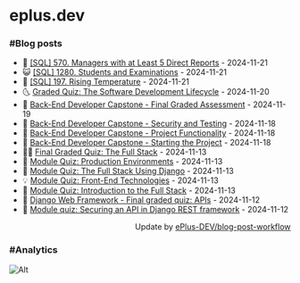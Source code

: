 # eplus.dev

### #Blog posts

<!-- BLOG-POST-LIST:START -->
 - 🧰 [[SQL] 570. Managers with at Least 5 Direct Reports](https://eplus.dev/sql-570-managers-with-at-least-5-direct-reports) - 2024-11-21
 - 😺 [[SQL] 1280. Students and Examinations](https://eplus.dev/sql-1280-students-and-examinations) - 2024-11-21
 - 🗽 [[SQL] 197. Rising Temperature](https://eplus.dev/sql-197-rising-temperature) - 2024-11-21
 - 🌜 [Graded Quiz: The Software Development Lifecycle](https://eplus.dev/graded-quiz-the-software-development-lifecycle) - 2024-11-20
 - 📝 [Back-End Developer Capstone - Final Graded Assessment](https://eplus.dev/back-end-developer-capstone-final-graded-assessment) - 2024-11-19
 - 🚀 [Back-End Developer Capstone - Security and Testing](https://eplus.dev/back-end-developer-capstone-security-and-testing) - 2024-11-18
 - 💼 [Back-End Developer Capstone - Project Functionality](https://eplus.dev/back-end-developer-capstone-project-functionality) - 2024-11-18
 - 🦣 [Back-End Developer Capstone - Starting the Project](https://eplus.dev/back-end-developer-capstone-starting-the-project) - 2024-11-18
 - 👨‍🏫 [Final Graded Quiz: The Full Stack](https://eplus.dev/final-graded-quiz-the-full-stack) - 2024-11-13
 - 🔭 [Module Quiz: Production Environments](https://eplus.dev/module-quiz-production-environments) - 2024-11-13
 - 🤡 [Module Quiz: The Full Stack Using Django](https://eplus.dev/module-quiz-the-full-stack-using-django) - 2024-11-13
 - 💡 [Module Quiz: Front-End Technologies](https://eplus.dev/module-quiz-front-end-technologies) - 2024-11-13
 - 🦣 [Module Quiz: Introduction to the Full Stack](https://eplus.dev/module-quiz-introduction-to-the-full-stack) - 2024-11-13
 - 💪 [Django Web Framework - Final graded quiz: APIs](https://eplus.dev/django-web-framework-final-graded-quiz-apis) - 2024-11-12
 - 🤡 [Module quiz: Securing an API in Django REST framework](https://eplus.dev/module-quiz-securing-an-api-in-django-rest-framework) - 2024-11-12<!-- BLOG-POST-LIST:END -->

<div align="right">
  Update by <a target="_blank"
    href="https://github.com/ePlus-DEV/blog-post-workflow">ePlus-DEV/blog-post-workflow</a>
</div>

### #Analytics
![Alt](https://repobeats.axiom.co/api/embed/9990f7cddfbad8d834990b10ccad05f81ac1096f.svg "Repobeats analytics image")

